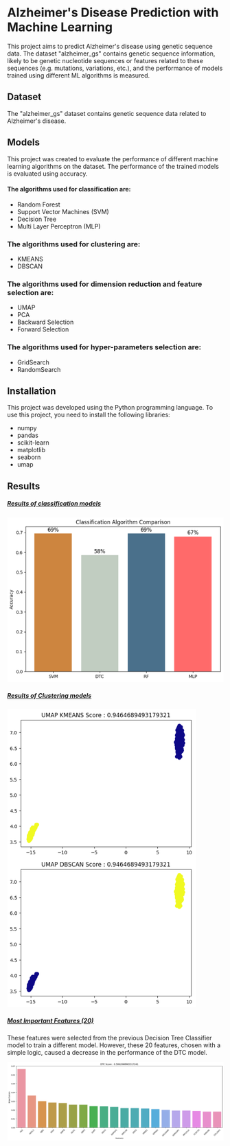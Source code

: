 # Alzheimer's Disease Prediction with Machine Learning

This project aims to predict Alzheimer's disease using genetic sequence data.
The dataset "alzheimer_gs" contains genetic sequence information, likely to be
genetic nucleotide sequences or features related to these sequences (e.g. mutations,
variations, etc.), and the performance of models trained using different ML
algorithms is measured.


## Dataset

The "alzheimer_gs" dataset contains genetic sequence data related to Alzheimer's
disease.


## Models

This project was created to evaluate the performance of different machine learning
algorithms on the dataset. The performance of the trained models is evaluated using
accuracy.

#### The algorithms used for classification are:

- Random Forest
- Support Vector Machines (SVM)
- Decision Tree
- Multi Layer Perceptron (MLP)

### The algorithms used for clustering are:

- KMEANS
- DBSCAN

### The algorithms used for dimension reduction and feature selection are:

- UMAP
- PCA
- Backward Selection
- Forward Selection

### The algorithms used for hyper-parameters selection are:

- GridSearch
- RandomSearch

## Installation
This project was developed using the Python programming language. To use this project,
you need to install the following libraries:

- numpy
- pandas
- scikit-learn
- matplotlib
- seaborn
- umap

## Results

##### [Results of classification models](results/classification_models_results.PNG)
![](results/classification_models_results.PNG)

##### [Results of Clustering models](results/clustering_models_results.PNG)
![](results/clustering_models_results.PNG)

##### [Most Important Features (20)](results/MostImportant20Feature.PNG)

These features were selected from the previous Decision Tree Classifier model to train a
different model. However, these 20 features, chosen with a simple logic, caused a decrease
in the performance of the DTC model.

![](results/MostImportant20Feature.PNG)



